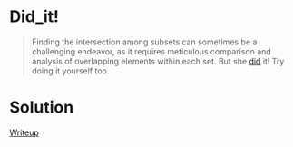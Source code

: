 # Did_it!
> Finding the intersection among subsets can sometimes be a challenging endeavor, as it requires meticulous comparison and analysis of overlapping elements within each set. But she [did](./given_files/did.py) it! Try doing it yourself too.

# Solution
[Writeup](./solve/writeup.md)

